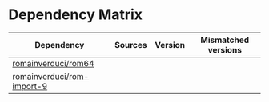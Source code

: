 # Dependency Matrix

Dependency | Sources | Version | Mismatched versions
---------- | ------- | ------- | -------------------
[romainverduci/rom64](https://github.com/romainverduci/rom64.git) |  | []() | 
[romainverduci/rom-import-9](https://github.com/romainverduci/rom-import-9.git) |  | []() | 

